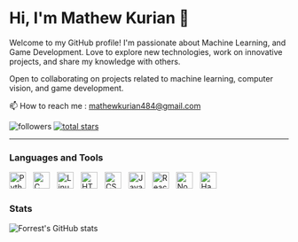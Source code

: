 <h1>Hi, I'm Mathew Kurian 👋</h1>

<p>Welcome to my GitHub profile! I'm passionate about Machine Learning, and Game Development. Love to explore new technologies, work on innovative projects, and share my knowledge with others.</p>
<p>Open to collaborating on projects related to machine learning, computer vision, and game development.</p>
<p align="left"> 📫 How to reach me : 
<a href="mathewkurian484@gmail.com">mathewkurian484@gmail.com</a> 

   <p align="left">
         <img alt="followers" title="Follow me on Github" src="https://custom-icon-badges.demolab.com/github/followers/MathewKurian484?color=236ad3&labelColor=1155ba&style=for-the-badge&logo=person-add&label=Follow&logoColor=white"/></a>
      <a href="https://github.com/MathewKurian484?tab=repositories&sort=stargazers">
         <img alt="total stars" title="Total stars on GitHub" src="https://custom-icon-badges.demolab.com/github/stars/MathewKurian484?color=55960c&style=for-the-badge&labelColor=488207&logo=star"/></a>
   </p>

---

### Languages and Tools

<img align="left" alt="Python" width="30px" style="padding-right:10px;" src="https://cdn.jsdelivr.net/gh/devicons/devicon/icons/python/python-plain.svg" />
<img align="left" alt="C" width="30px" style="padding-right:10px;" src="https://cdn.jsdelivr.net/gh/devicons/devicon@latest/icons/c/c-original.svg" />
<img align="left" alt="Linux" width="30px" style="padding-right:10px;" src="https://cdn.jsdelivr.net/gh/devicons/devicon/icons/linux/linux-original.svg" />
<img align="left" alt="HTML" width="30px" style="padding-right:10px;" src="https://cdn.jsdelivr.net/gh/devicons/devicon/icons/html5/html5-plain.svg" />
<img align="left" alt="CSS" width="30px" style="padding-right:10px;" src="https://cdn.jsdelivr.net/gh/devicons/devicon/icons/css3/css3-plain.svg" />
<img align="left" alt="JavaScript" width="30px" style="padding-right:10px;" src="https://cdn.jsdelivr.net/gh/devicons/devicon/icons/javascript/javascript-plain.svg" />
<img align="left" alt="React" width="30px" style="padding-right:10px;" src="https://cdn.jsdelivr.net/gh/devicons/devicon/icons/react/react-original.svg" />
<img align="left" alt="NodeJS" width="30px" style="padding-right:10px;" src="https://cdn.jsdelivr.net/gh/devicons/devicon/icons/nodejs/nodejs-original.svg" />
<img align="left" alt="Hadoop" width="30px" style="padding-right:10px;" src="https://cdn.jsdelivr.net/gh/devicons/devicon@latest/icons/hadoop/hadoop-original.svg" />

<br />

#

### Stats

![Forrest's GitHub stats](https://github-readme-stats.vercel.app/api?username=MathewKurian484&show_icons=true&theme=default)

<!-- ![GitHub Streak](https://streak-stats.demolab.com?user=MathewKurian484&theme=default&border_radius=4.5) -->

#
